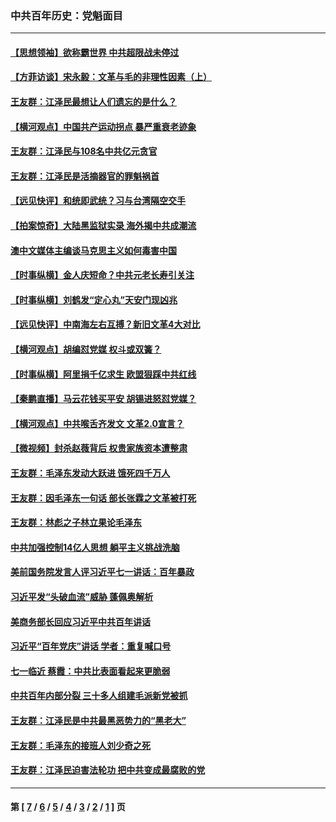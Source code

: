 ### 中共百年历史：党魁面目
---
#### [【思想领袖】欲称霸世界 中共超限战未停过](../../pages/nf1176107/n13745142.md?09240430) 
#### [【方菲访谈】宋永毅：文革与毛的非理性因素（上）](../../pages/nf1176107/n13469956.md?09240430) 
#### [王友群：江泽民最想让人们遗忘的是什么？](../../pages/nf1176107/n13408949.md?09240430) 
#### [【横河观点】中国共产运动拐点 暴严重衰老迹象](../../pages/nf1176107/n13388333.md?09240430) 
#### [王友群：江泽民与108名中共亿元贪官](../../pages/nf1176107/n13352358.md?09240430) 
#### [王友群：江泽民是活摘器官的罪魁祸首](../../pages/nf1176107/n13336903.md?09240430) 
#### [【远见快评】和统即武统？习与台湾隔空交手](../../pages/nf1176107/n13297739.md?09240430) 
#### [【拍案惊奇】大陆黑监狱实录 海外揭中共成潮流](../../pages/nf1176107/n13288853.md?09240430) 
#### [澳中文媒体主编谈马克思主义如何毒害中国](../../pages/nf1176107/n13257387.md?09240430) 
#### [【时事纵横】金人庆短命？中共元老长寿引关注](../../pages/nf1176107/n13217934.md?09240430) 
#### [【时事纵横】刘鹤发“定心丸”天安门现凶兆](../../pages/nf1176107/n13215416.md?09240430) 
#### [【远见快评】中南海左右互搏？新旧文革4大对比](../../pages/nf1176107/n13214745.md?09240430) 
#### [【横河观点】胡编怼党媒 权斗或双簧？](../../pages/nf1176107/n13210864.md?09240430) 
#### [【时事纵横】阿里捐千亿求生 欧盟狠踩中共红线](../../pages/nf1176107/n13206431.md?09240430) 
#### [【秦鹏直播】马云花钱买平安 胡锡进怒怼党媒？](../../pages/nf1176107/n13206392.md?09240430) 
#### [【横河观点】中共喉舌齐发文 文革2.0宣言？](../../pages/nf1176107/n13201248.md?09240430) 
#### [【微视频】封杀赵薇背后 权贵家族资本遭整肃](../../pages/nf1176107/n13197798.md?09240430) 
#### [王友群：毛泽东发动大跃进 饿死四千万人](../../pages/nf1176107/n13177158.md?09240430) 
#### [王友群：因毛泽东一句话 部长张霖之文革被打死](../../pages/nf1176107/n13161711.md?09240430) 
#### [王友群：林彪之子林立果论毛泽东](../../pages/nf1176107/n13128622.md?09240430) 
#### [中共加强控制14亿人思想 躺平主义挑战洗脑](../../pages/nf1176107/n13094299.md?09240430) 
#### [美前国务院发言人评习近平七一讲话：百年暴政](../../pages/nf1176107/n13066986.md?09240430) 
#### [习近平发“头破血流”威胁 蓬佩奥解析](../../pages/nf1176107/n13063604.md?09240430) 
#### [美商务部长回应习近平中共百年讲话](../../pages/nf1176107/n13062903.md?09240430) 
#### [习近平“百年党庆”讲话 学者：重复喊口号](../../pages/nf1176107/n13061411.md?09240430) 
#### [七一临近 蔡霞：中共比表面看起来更脆弱](../../pages/nf1176107/n13056418.md?09240430) 
#### [中共百年内部分裂 三十多人组建毛派新党被抓](../../pages/nf1176107/n13044023.md?09240430) 
#### [王友群：江泽民是中共最黑恶势力的“黑老大”](../../pages/nf1176107/n13022180.md?09240430) 
#### [王友群：毛泽东的接班人刘少奇之死](../../pages/nf1176107/n12991772.md?09240430) 
#### [王友群：江泽民迫害法轮功 把中共变成最腐败的党](../../pages/nf1176107/n12947347.md?09240430) 

---
#### 第 [ [7](./7.md?09240430) / [6](./6.md?09240430) / [5](./5.md?09240430) / [4](./4.md?09240430) / [3](./3.md?09240430) / [2](./2.md?09240430) / [1](./1.md?09240430) ] 页
